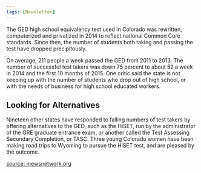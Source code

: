 ```yaml
---
tags: [Newsletter]
---
```

The GED high school equivalency test used in Colorado was rewritten, computerized and privatized in 2014 to reflect national Common Core standards. Since then, the number of students both taking and passing the test have dropped precipitously.

On average, 211 people a week passed the GED from 2011 to 2013. The number of successful test takers was down 75 percent to about 52 a week in 2014 and the first 10 months of 2015. One critic said the state is not keeping up with the number of students who drop out of high school, or with the needs of business for high school educated workers. 

## Looking for Alternatives

Nineteen other states have responded to falling numbers of test takers by offering alternatives to the GED, such as the HiSET, run by the administrator of the GRE graduate entrance exam, or another called the Test Assessing Secondary Completion, or TASC. Three young Colorado women have been making road trips to Wyoming to pursue the HiSET test, and are pleased by the outcome.

[source: inewsnetwork.org](http://inewsnetwork.org/2015/11/18/colorados-ged-test-numbers-drop-as-adult-learners-look-elsewhere)